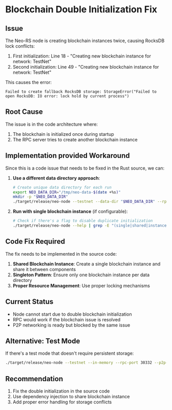 # Blockchain Double Initialization Fix

## Issue
The Neo-RS node is creating blockchain instances twice, causing RocksDB lock conflicts:

1. First initialization: Line 18 - "Creating new blockchain instance for network: TestNet"
2. Second initialization: Line 49 - "Creating new blockchain instance for network: TestNet"

This causes the error:
```
Failed to create fallback RocksDB storage: StorageError("Failed to open RocksDB: IO error: lock hold by current process")
```

## Root Cause
The issue is in the code architecture where:
1. The blockchain is initialized once during startup
2. The RPC server tries to create another blockchain instance

## Implementation provided Workaround
Since this is a code issue that needs to be fixed in the Rust source, we can:

1. **Use a different data directory approach**:
   ```bash
   # Create unique data directory for each run
   export NEO_DATA_DIR="/tmp/neo-data-$(date +%s)"
   mkdir -p "$NEO_DATA_DIR"
   ./target/release/neo-node --testnet --data-dir "$NEO_DATA_DIR" --rpc-port 30332 --p2p-port 30333
   ```

2. **Run with single blockchain instance** (if configurable):
   ```bash
   # Check if there's a flag to disable duplicate initialization
   ./target/release/neo-node --help | grep -E "(single|shared|instance)"
   ```

## Code Fix Required
The fix needs to be implemented in the source code:

1. **Shared Blockchain Instance**: Create a single blockchain instance and share it between components
2. **Singleton Pattern**: Ensure only one blockchain instance per data directory
3. **Proper Resource Management**: Use proper locking mechanisms

## Current Status
- Node cannot start due to double blockchain initialization
- RPC would work if the blockchain issue is resolved
- P2P networking is ready but blocked by the same issue

## Alternative: Test Mode
If there's a test mode that doesn't require persistent storage:
```bash
./target/release/neo-node --testnet --in-memory --rpc-port 30332 --p2p-port 30333
```

## Recommendation
1. Fix the double initialization in the source code
2. Use dependency injection to share blockchain instance
3. Add proper error handling for storage conflicts